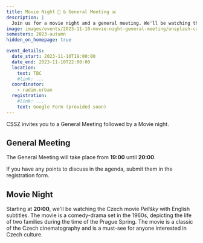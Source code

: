 ```yaml
---
title: Movie Night 🎥 & General Meeting 📊
description: |
  Join us for a movie night and a general meeting. We'll be watching the Czech movie "Pelíšky" with English subtitles.
image: images/events/2023-11-10-movie-night-general-meeting/unsplash-camera.jpg
semesters: 2023-autumn
hidden_on_homepage: true

event_details:
  date_start: 2023-11-10T19:00:00
  date_end: 2023-11-10T22:00:00
  location:
    text: TBC
    #link: ...
  coordinator:
    - radim.urban
  registration:
    #link: ...
    text: Google Form (provided soon)
---
```


CSSZ invites you to a General Meeting followed by a Movie night.

## General Meeting

The General Meeting will take place from **19:00** until **20:00**.

If you have any points to discuss in the agenda, submit them in the registration form.

## Movie Night

Starting at **20:00**, we'll be watching the Czech movie _Pelíšky_ with English subtitles. The movie is a comedy-drama set in the 1960s, depicting the life of two families during the time of the Prague Spring. The movie is a classic of the Czech cinematography and is a must-see for anyone interested in Czech culture.
